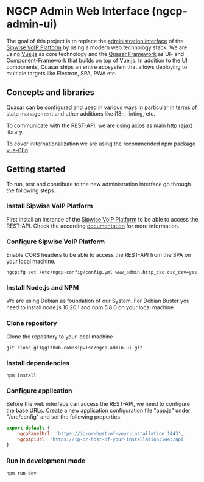 # NGCP Admin Web Interface (ngcp-admin-ui)

The goal of this project is to replace the [administration interface](https://github.com/sipwise/ngcp-panel) of the [Sipwise VoIP Platform](https://www.sipwise.com) by using a modern web technology stack.
We are using [Vue.js](https://vuejs.org/v2/guide "What is Vue.js?") as core technology and the [Quasar Framework](https://quasar.dev/introduction-to-quasar "What is Quasar?") as UI- and Component-Framework that builds on top of Vue.js.
In addition to the UI components, Quasar ships an entire ecosystem that allows deploying to multiple targets like Electron, SPA, PWA etc.

## Concepts and libraries
Quasar can be configured and used in various ways in particular in terms of state management and other additions like i18n, linting, etc.

To communicate with the REST-API, we are using [axios](https://github.com/axios/axios) as main http (ajax) library.

To cover initernationalization we are using the recommended npm package [vue-i18n](https://github.com/kazupon/vue-i18n).

## Getting started
To run, test and contribute to the new administration interface go through the following steps.

### Install Sipwise VoIP Platform
First install an instance of the [Sipwise VoIP Platform](https://www.sipwise.org/products/spce/quickinstall "Installation Guide") to be able to access the REST-API. Check the according [documentation](https://www.sipwise.org/products/spce/documentation/) for more information.

### Configure Sipwise VoIP Platform
Enable CORS headers to be able to access the REST-API from the SPA on your local machine.

    ngcpcfg set /etc/ngcp-config/config.yml www_admin.http_csc.csc_dev=yes

### Install Node.js and NPM
We are using Debian as foundation of our System.
For Debian Buster you need to install node.js 10.20.1 and npm 5.8.0 on your local machine

### Clone repository
Clone the repository to your local machine

    git clone git@github.com:sipwise/ngcp-admin-ui.git

### Install dependencies

    npm install

### Configure application
Before the web interface can access the REST-API, we need to configure the base URLs.
Create a new application configuration file "app.js" under "/src/config" and set
the following properties.

```javascript
export default {
	ngcpPanelUrl: 'https://ip-or-host-of-your-installation:1443',
	ngcpApiUrl: 'https://ip-or-host-of-your-installation:1443/api'
}
```

### Run in development mode

    npm run dev
